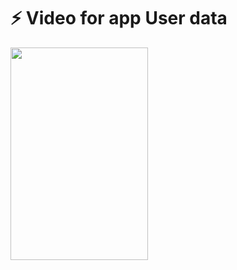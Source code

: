 


<h1 >⚡ Video for app User data</h1>
<img src="https://user-images.githubusercontent.com/49654167/110764375-a661e380-825b-11eb-8e25-eda5e379d44c.gif" height= "340" width ="220"/>

